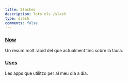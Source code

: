 ```yaml
---
title: Slashes
description: Tots els /slash
type: slash
comments: false
---
```


### [Now](/slash/now)
Un resum molt ràpid del que actualment tinc sobre la taula.

### [Uses](/slash/uses)
Les apps que utilitzo per al meu dia a dia.